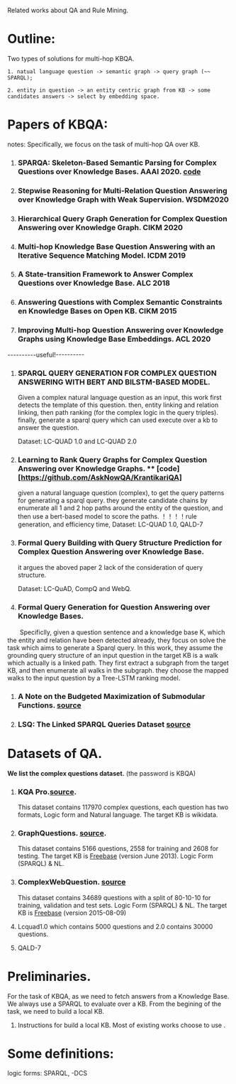    Related works about QA and Rule Mining.

# Outline:
   Two types of solutions for multi-hop KBQA.
   
    1. natual language question -> semantic graph -> query graph (~~ SPARQL);
    
    2. entity in question -> an entity centric graph from KB -> some candidates answers -> select by embedding space.

# Papers of KBQA:
  notes: Specifically, we focus on the task of multi-hop QA over KB.
  
1. ### SPARQA: Skeleton-Based Semantic Parsing for Complex Questions over Knowledge Bases. AAAI 2020. [code](https://github.com/nju-websoft/SPARQA)
2. ### Stepwise Reasoning for Multi-Relation Question Answering over Knowledge Graph with Weak Supervision. WSDM2020
3. ### Hierarchical Query Graph Generation for Complex Question Answering over Knowledge Graph. CIKM 2020
4. ### Multi-hop Knowledge Base Question Answering with an Iterative Sequence Matching Model. ICDM 2019
5. ### A State-transition Framework to Answer Complex Questions over Knowledge Base. ALC 2018
6. ### Answering Questions with Complex Semantic Constraints en Knowledge Bases on Open KB. CIKM 2015
7. ### Improving Multi-hop Question Answering over Knowledge Graphs using Knowledge Base Embeddings. ACL 2020
----------useful!----------
1. ### SPARQL QUERY GENERATION FOR COMPLEX QUESTION ANSWERING WITH BERT AND BILSTM-BASED MODEL.
   Given a complex natural language question as an input, this work first detects the template of this question. then, entity linking and relation linking, then path ranking (for the complex logic in the query triples). finally, generate a sparql query which can used execute over a kb to answer the question.
  
   Dataset: LC-QUAD 1.0 and LC-QUAD 2.0
  
2. ### Learning to Rank Query Graphs for Complex Question Answering over Knowledge Graphs. ** [code][https://github.com/AskNowQA/KrantikariQA]
   given a natural language question (complex), to get the query patterns for generating a sparql query. they generate candidate chains by enumerate all 1 and 2 hop paths around the entity of the question, and then use a bert-based model to score the paths. 
   ！！！！rule generation, and efficiency time,
   Dataset: LC-QUAD 1.0, QALD-7
  
3. ### Formal Query Building with Query Structure Prediction for Complex Question Answering over Knowledge Base.
    it argues the aboved paper 2 lack of the consideration of query structure.
    
    Dataset: LC-QuAD, CompQ and WebQ.
    
4. ### Formal Query Generation for Question Answering over Knowledge Bases. 
　　Specificlly, given a question sentence and a knowledge base K, which the entity and relation have been detected already, they focus on solve the task which aims to generate a Sparql query.  In this work, they assume the grounding query structure of an input question in the target KB is a walk which actually is a linked path. They first extract a subgraph from the target KB, and then enumerate all walks in the subgraph. they choose the mapped walks to the input question by a Tree-LSTM ranking model.

1. ### A Note on the Budgeted Maximization of Submodular Functions. [source](http://reports-archive.adm.cs.cmu.edu/anon/cald/CMU-CALD-05-103.pdf)
2. ### LSQ: The Linked SPARQL Queries Dataset [source](https://aidanhogan.com/docs/LSQ_ISWC2015.pdf)







# Datasets of QA.


**We list the complex questions dataset.** (the password is KBQA)
1. ### KQA Pro.[source](https://github.com/shijx12/KQAPro_Baselines).
   This dataset contains 117970 complex questions, each question has two formats, Logic form and Natural language. The target KB is wikidata. 
   
   
2. ### GraphQuestions. [source](https://pan.baidu.com/s/1N_WBCmoQIvNCk_W4oFHeKA).
   This dataset contains 5166 questions, 2558 for training and 2608 for testing. The target KB is [Freebase](https://pan.baidu.com/s/1FWwv1R_7JtO_mpk_6pL_TQ) (version June 2013). Logic Form (SPARQL) & NL.
3. ### ComplexWebQuestion. [source](https://pan.baidu.com/s/106vC73W9WKXyuuFcaoPIuQ)
   This dataset contains 34689 questions with a split of 80-10-10 for training, validation and test sets. Logic Form (SPARQL) & NL. The target KB is [Freebase](https://pan.baidu.com/s/1CCxljj_yH9S3Y4Zeh6epmw) (version 2015-08-09)

4. Lcquad1.0 which contains 5000 questions and 2.0 contains 30000 questions.

6. QALD-7


# Preliminaries.
   For the task of KBQA, as we need to fetch answers from a Knowledge Base. We always use a SPARQL to evaluate over a KB. From the begining of the task, we need to build a local KB. 
   1. Instructions for build a local KB. Most of existing works choose to use . 


# Some definitions:
   logic forms: SPARQL, -DCS
